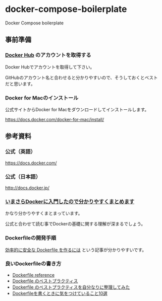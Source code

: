 # docker-compose-boilerplate
Docker Compose boilerplate

## 事前準備

### [Docker Hub](https://hub.docker.com/) のアカウントを取得する

Docker Hubでアカウントを取得して下さい。

GitHubのアカウント名と合わせると分かりやすいので、そうしておくとベストだと思います。

### Docker for Macのインストール

公式サイトからDocker for Macをダウンロードしてインストールします。

https://docs.docker.com/docker-for-mac/install/

## 参考資料

### 公式（英語）

https://docs.docker.com/

### 公式（日本語）

http://docs.docker.jp/

### [いまさらDockerに入門したので分かりやすくまとめます](https://qiita.com/gold-kou/items/44860fbda1a34a001fc1)

かなり分かりやすくまとまっています。

公式と合わせて読む事でDockerの基礎に関する理解が深まるでしょう。

### Dockerfileの開発手順

[効率的に安全な Dockerfile を作るには](https://qiita.com/pottava/items/452bf80e334bc1fee69a) という記事が分かりやすいです。

### 良いDockerfileの書き方

- [Dockerfile reference](https://docs.docker.com/engine/reference/builder/#usage)
- [Dockerfile のベストプラクティス](http://docs.docker.jp/engine/articles/dockerfile_best-practice.html)
- [Dockerfile のベストプラクティスを自分なりに整理してみた](https://qiita.com/ao_log/items/f615e0e82164ad854792)
- [Dockerfileを書くときに気をつけていること10選](https://qiita.com/c18t/items/f3a911ef01f124071c95)
